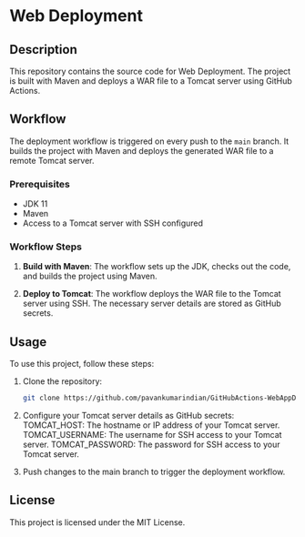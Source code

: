 # Web Deployment

## Description

This repository contains the source code for Web Deployment. The project is built with Maven and deploys a WAR file to a Tomcat server using GitHub Actions.

## Workflow

The deployment workflow is triggered on every push to the `main` branch. It builds the project with Maven and deploys the generated WAR file to a remote Tomcat server.

### Prerequisites

- JDK 11
- Maven
- Access to a Tomcat server with SSH configured

### Workflow Steps

1. **Build with Maven**: The workflow sets up the JDK, checks out the code, and builds the project using Maven.

2. **Deploy to Tomcat**: The workflow deploys the WAR file to the Tomcat server using SSH. The necessary server details are stored as GitHub secrets.

## Usage

To use this project, follow these steps:

1. Clone the repository:

   ```bash
   git clone https://github.com/pavankumarindian/GitHubActions-WebAppDeployment.git

1. Configure your Tomcat server details as GitHub secrets:
    TOMCAT_HOST: The hostname or IP address of your Tomcat server.
    TOMCAT_USERNAME: The username for SSH access to your Tomcat server.
    TOMCAT_PASSWORD: The password for SSH access to your Tomcat server.

2. Push changes to the main branch to trigger the deployment workflow.

## License
This project is licensed under the MIT License.
